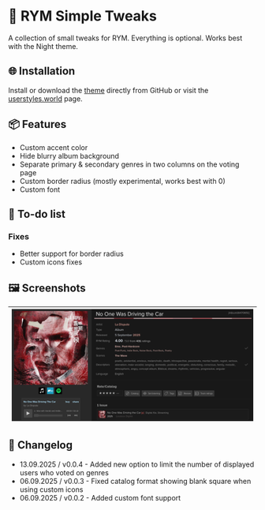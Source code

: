 # 🎨 RYM Simple Tweaks
A collection of small tweaks for RYM. Everything is optional.
Works best with the Night theme.

## 🌐 Installation
Install or download the [theme](https://github.com/924e50c0/RYMSimpleTweaks/raw/refs/heads/main/rym-simple-tweaks.user.css) directly from GitHub or visit the [userstyles.world](https://userstyles.world/style/24059) page.

## 📦 Features
- Custom accent color
- Hide blurry album background
- Separate primary & secondary genres in two columns on the voting page
- Custom border radius (mostly experimental, works best with 0)
- Custom font

## 🧪 To-do list
### Fixes
- Better support for border radius
- Custom icons fixes

## 🖼️ Screenshots
| ![preview](/previews/preview.png)                       |
| ------------------------------------------------------- |

## 📃 Changelog
- 13.09.2025 / v0.0.4 - Added new option to limit the number of displayed users who voted on genres
- 06.09.2025 / v0.0.3 - Fixed catalog format showing blank square when using custom icons
- 06.09.2025 / v0.0.2 - Added custom font support
